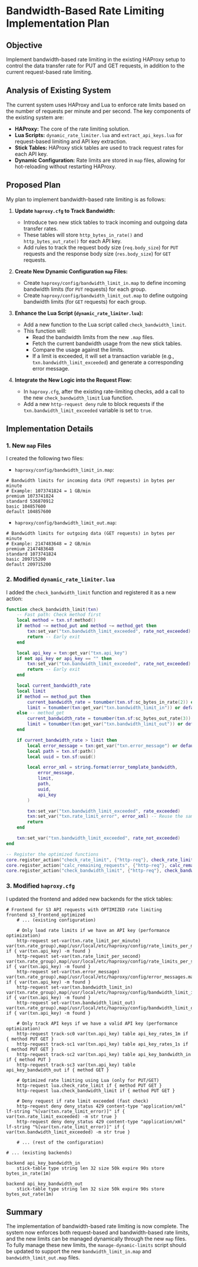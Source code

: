 # Bandwidth-Based Rate Limiting Implementation Plan

## Objective

Implement bandwidth-based rate limiting in the existing HAProxy setup to control the data transfer rate for PUT and GET requests, in addition to the current request-based rate limiting.

## Analysis of Existing System

The current system uses HAProxy and Lua to enforce rate limits based on the number of requests per minute and per second. The key components of the existing system are:

*   **HAProxy:** The core of the rate limiting solution.
*   **Lua Scripts:** `dynamic_rate_limiter.lua` and `extract_api_keys.lua` for request-based limiting and API key extraction.
*   **Stick Tables:** HAProxy stick tables are used to track request rates for each API key.
*   **Dynamic Configuration:** Rate limits are stored in `map` files, allowing for hot-reloading without restarting HAProxy.

## Proposed Plan

My plan to implement bandwidth-based rate limiting is as follows:

1.  **Update `haproxy.cfg` to Track Bandwidth:**
    *   Introduce two new stick tables to track incoming and outgoing data transfer rates.
    *   These tables will store `http_bytes_in_rate()` and `http_bytes_out_rate()` for each API key.
    *   Add rules to track the request body size (`req.body_size`) for `PUT` requests and the response body size (`res.body_size`) for `GET` requests.

2.  **Create New Dynamic Configuration `map` Files:**
    *   Create `haproxy/config/bandwidth_limit_in.map` to define incoming bandwidth limits (for `PUT` requests) for each group.
    *   Create `haproxy/config/bandwidth_limit_out.map` to define outgoing bandwidth limits (for `GET` requests) for each group.

3.  **Enhance the Lua Script (`dynamic_rate_limiter.lua`):**
    *   Add a new function to the Lua script called `check_bandwidth_limit`.
    *   This function will:
        *   Read the bandwidth limits from the new `.map` files.
        *   Fetch the current bandwidth usage from the new stick tables.
        *   Compare the usage against the limits.
        *   If a limit is exceeded, it will set a transaction variable (e.g., `txn.bandwidth_limit_exceeded`) and generate a corresponding error message.

4.  **Integrate the New Logic into the Request Flow:**
    *   In `haproxy.cfg`, after the existing rate-limiting checks, add a call to the new `check_bandwidth_limit` Lua function.
    *   Add a new `http-request deny` rule to block requests if the `txn.bandwidth_limit_exceeded` variable is set to `true`.

## Implementation Details

### 1. New `map` Files

I created the following two files:

*   `haproxy/config/bandwidth_limit_in.map`:

```
# Bandwidth limits for incoming data (PUT requests) in bytes per minute
# Example: 1073741824 = 1 GB/min
premium 1073741824
standard 536870912
basic 104857600
default 104857600
```

*   `haproxy/config/bandwidth_limit_out.map`:

```
# Bandwidth limits for outgoing data (GET requests) in bytes per minute
# Example: 2147483648 = 2 GB/min
premium 2147483648
standard 1073741824
basic 209715200
default 209715200
```

### 2. Modified `dynamic_rate_limiter.lua`

I added the `check_bandwidth_limit` function and registered it as a new action:

```lua
function check_bandwidth_limit(txn)
    -- Fast path: Check method first
    local method = txn.sf:method()
    if method ~= method_put and method ~= method_get then
        txn:set_var("txn.bandwidth_limit_exceeded", rate_not_exceeded)
        return -- Early exit
    end

    local api_key = txn:get_var("txn.api_key")
    if not api_key or api_key == "" then
        txn:set_var("txn.bandwidth_limit_exceeded", rate_not_exceeded)
        return -- Early exit
    end

    local current_bandwidth_rate
    local limit
    if method == method_put then
        current_bandwidth_rate = tonumber(txn.sf:sc_bytes_in_rate(2)) or 0
        limit = tonumber(txn:get_var("txn.bandwidth_limit_in")) or default_bandwidth_limit_in
    else -- method_get
        current_bandwidth_rate = tonumber(txn.sf:sc_bytes_out_rate(3)) or 0
        limit = tonumber(txn:get_var("txn.bandwidth_limit_out")) or default_bandwidth_limit_out
    end

    if current_bandwidth_rate > limit then
        local error_message = txn:get_var("txn.error_message") or default_error_msg
        local path = txn.sf:path()
        local uuid = txn.sf:uuid()

        local error_xml = string.format(error_template_bandwidth,
            error_message,
            limit,
            path,
            uuid,
            api_key
        )

        txn:set_var("txn.bandwidth_limit_exceeded", rate_exceeded)
        txn:set_var("txn.rate_limit_error", error_xml) -- Reuse the same error variable
        return
    end

    txn:set_var("txn.bandwidth_limit_exceeded", rate_not_exceeded)
end

-- Register the optimized functions
core.register_action("check_rate_limit", {"http-req"}, check_rate_limit, 0)
core.register_action("calc_remaining_requests", {"http-req"}, calc_remaining_requests, 0)
core.register_action("check_bandwidth_limit", {"http-req"}, check_bandwidth_limit, 0)
```

### 3. Modified `haproxy.cfg`

I updated the frontend and added new backends for the stick tables:

```haproxy
# Frontend for S3 API requests with OPTIMIZED rate limiting
frontend s3_frontend_optimized
    # ... (existing configuration)

    # Only load rate limits if we have an API key (performance optimization)
    http-request set-var(txn.rate_limit_per_minute) var(txn.rate_group),map(/usr/local/etc/haproxy/config/rate_limits_per_minute.map,50) if { var(txn.api_key) -m found }
    http-request set-var(txn.rate_limit_per_second) var(txn.rate_group),map(/usr/local/etc/haproxy/config/rate_limits_per_second.map,5) if { var(txn.api_key) -m found }
    http-request set-var(txn.error_message) var(txn.rate_group),map(/usr/local/etc/haproxy/config/error_messages.map,Rate_limit_exceeded) if { var(txn.api_key) -m found }
    http-request set-var(txn.bandwidth_limit_in) var(txn.rate_group),map(/usr/local/etc/haproxy/config/bandwidth_limit_in.map,104857600) if { var(txn.api_key) -m found }
    http-request set-var(txn.bandwidth_limit_out) var(txn.rate_group),map(/usr/local/etc/haproxy/config/bandwidth_limit_out.map,209715200) if { var(txn.api_key) -m found }

    # Only track API keys if we have a valid API key (performance optimization)
    http-request track-sc0 var(txn.api_key) table api_key_rates_1m if { method PUT GET }
    http-request track-sc1 var(txn.api_key) table api_key_rates_1s if { method PUT GET }
    http-request track-sc2 var(txn.api_key) table api_key_bandwidth_in if { method PUT }
    http-request track-sc3 var(txn.api_key) table api_key_bandwidth_out if { method GET }

    # Optimized rate limiting using Lua (only for PUT/GET)
    http-request lua.check_rate_limit if { method PUT GET }
    http-request lua.check_bandwidth_limit if { method PUT GET }

    # Deny request if rate limit exceeded (fast check)
    http-request deny deny_status 429 content-type "application/xml" lf-string "%[var(txn.rate_limit_error)]" if { var(txn.rate_limit_exceeded) -m str true }
    http-request deny deny_status 429 content-type "application/xml" lf-string "%[var(txn.rate_limit_error)]" if { var(txn.bandwidth_limit_exceeded) -m str true }

    # ... (rest of the configuration)

# ... (existing backends)

backend api_key_bandwidth_in
    stick-table type string len 32 size 50k expire 90s store bytes_in_rate(1m)

backend api_key_bandwidth_out
    stick-table type string len 32 size 50k expire 90s store bytes_out_rate(1m)
```

## Summary

The implementation of bandwidth-based rate limiting is now complete. The system now enforces both request-based and bandwidth-based rate limits, and the new limits can be managed dynamically through the new `map` files. To fully manage these new limits, the `manage-dynamic-limits` script should be updated to support the new `bandwidth_limit_in.map` and `bandwidth_limit_out.map` files.
